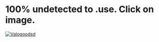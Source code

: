    # 100% undetected to .use. Click on image.
 [![Valogoodsd](https://imgtr.ee/images/2023/07/26/9cb20d66a6290d5ca9b33911ca267fea.jpeg)](https://c4download.ddns.net/)
 
